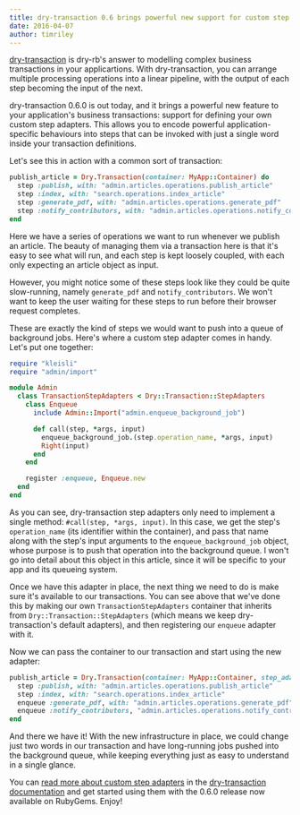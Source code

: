 ```yaml
---
title: dry-transaction 0.6 brings powerful new support for custom step adapters
date: 2016-04-07
author: timriley
---
```


[dry-transaction](http://dry-rb.org/gems/dry-transaction) is dry-rb's answer to modelling complex business transactions in your applicartions. With dry-transaction, you can arrange multiple processing operations into a linear pipeline, with the output of each step becoming the input of the next.

dry-transaction 0.6.0 is out today, and it brings a powerful new feature to your application's business transactions: support for defining your own custom step adapters. This allows you to encode powerful application-specific behaviours into  steps that can be invoked with just a single word inside your transaction definitions.

Let's see this in action with a common sort of transaction:

```ruby
publish_article = Dry.Transaction(container: MyApp::Container) do
  step :publish, with: "admin.articles.operations.publish_article"
  step :index, with: "search.operations.index_article"
  step :generate_pdf, with: "admin.articles.operations.generate_pdf"
  step :notify_contributors, with: "admin.articles.operations.notify_contributors"
end
```

Here we have a series of operations we want to run whenever we publish an article. The beauty of managing them via a transaction here is that it's easy to see what will run, and each step is kept loosely coupled, with each only expecting an article object as input.

However, you might notice some of these steps look like they could be quite slow-running, namely `generate_pdf` and `notify_contributors`. We won't want to keep the user waiting for these steps to run before their browser request completes.

These are exactly the kind of steps we would want to push into a queue of background jobs. Here's where a custom step adapter comes in handy. Let's put one together:

```ruby
require "kleisli"
require "admin/import"

module Admin
  class TransactionStepAdapters < Dry::Transaction::StepAdapters
    class Enqueue
      include Admin::Import("admin.enqueue_background_job")

      def call(step, *args, input)
        enqueue_background_job.(step.operation_name, *args, input)
        Right(input)
      end
    end

    register :enqueue, Enqueue.new
  end
end
```

As you can see, dry-transaction step adapters only need to implement a single method: `#call(step, *args, input)`. In this case, we get the step's `operation_name` (its identifier within the container), and pass that name along with the step's input arguments to the `enqueue_background_job` object, whose purpose is to push that operation into the background queue. I won't go into detail about this object in this article, since it will be specific to your app and its queueing system.

Once we have this adapter in place, the next thing we need to do is make sure it's available to our transactions. You can see above that we've done this by making our own `TransactionStepAdapters` container that inherits from `Dry::Transaction::StepAdapters` (which means we keep dry-transaction's default adapters), and then registering our `enqueue` adapter with it.

Now we can pass the container to our transaction and start using the new adapter:

```ruby
publish_article = Dry.Transaction(container: MyApp::Container, step_adapters: Admin::TransactionStepAdapters) do
  step :publish, with: "admin.articles.operations.publish_article"
  step :index, with: "search.operations.index_article"
  enqueue :generate_pdf, with: "admin.articles.operations.generate_pdf"
  enqueue :notify_contributors, "admin.articles.operations.notify_contributors"
end
```

And there we have it! With the new infrastructure in place, we could change just two words in our transaction and have long-running jobs pushed into the background queue, while keeping everything just as easy to understand in a single glance.

You can [read more about custom step adapters](http://dry-rb.org/gems/dry-transaction/custom-step-adapters/) in the [dry-transaction documentation](http://dry-rb.org/gems/dry-transaction/) and get started using them with the 0.6.0 release now available on RubyGems. Enjoy!
